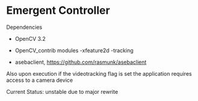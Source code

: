 # Emergent Controller

Dependencies
- OpenCV 3.2
- OpenCV_contrib modules
  -xfeature2d
  -tracking

- asebaclient, https://github.com/rasmunk/asebaclient

Also upon execution if the videotracking flag is set the application requires access to a camera device


Current Status: unstable due to major rewrite
